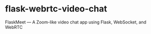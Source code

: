 # flask-webrtc-video-chat
FlaskMeet — A Zoom-like video chat app using Flask, WebSocket, and WebRTC
